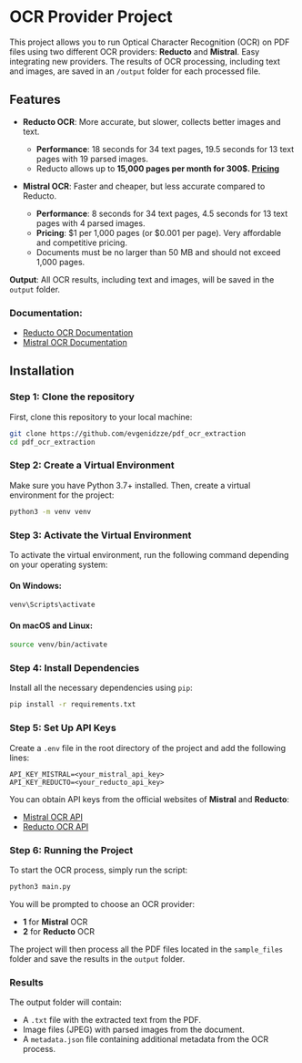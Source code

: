 # OCR Provider Project

This project allows you to run Optical Character Recognition (OCR) on PDF files using two different OCR providers: **Reducto** and **Mistral**. Easy integrating new providers. The results of OCR processing, including text and images, are saved in an `/output` folder for each processed file.

## Features

- **Reducto OCR**: More accurate, but slower, collects better images and text.
  - **Performance**: 18 seconds for 34 text pages, 19.5 seconds for 13 text pages with 19 parsed images.
  - Reducto allows up to **15,000 pages per month for 300$. [Pricing](https://reducto.ai/pricing)**
  
- **Mistral OCR**: Faster and cheaper, but less accurate compared to Reducto.
  - **Performance**: 8 seconds for 34 text pages, 4.5 seconds for 13 text pages with 4 parsed images.
  - **Pricing**: $1 per 1,000 pages (or $0.001 per page). Very affordable and competitive pricing.
  - Documents must be no larger than 50 MB and should not exceed 1,000 pages.
  
**Output**: All OCR results, including text and images, will be saved in the `output` folder.

### Documentation:
- [Reducto OCR Documentation](https://docs.reducto.ai/overview)
- [Mistral OCR Documentation](https://docs.mistral.ai/capabilities/document/#ocr-with-pdf)

## Installation

### Step 1: Clone the repository
First, clone this repository to your local machine:
```bash
git clone https://github.com/evgenidzze/pdf_ocr_extraction
cd pdf_ocr_extraction
```

### Step 2: Create a Virtual Environment
Make sure you have Python 3.7+ installed. Then, create a virtual environment for the project:

```bash
python3 -m venv venv
```

### Step 3: Activate the Virtual Environment
To activate the virtual environment, run the following command depending on your operating system:

#### On Windows:
```bash
venv\Scripts\activate
```

#### On macOS and Linux:
```bash
source venv/bin/activate
```

### Step 4: Install Dependencies
Install all the necessary dependencies using `pip`:

```bash
pip install -r requirements.txt
```


### Step 5: Set Up API Keys
Create a `.env` file in the root directory of the project and add the following lines:

```
API_KEY_MISTRAL=<your_mistral_api_key>
API_KEY_REDUCTO=<your_reducto_api_key>
```

You can obtain API keys from the official websites of **Mistral** and **Reducto**:
- [Mistral OCR API](https://console.mistral.ai/api-keys)
- [Reducto OCR API](https://app.reducto.ai/)

### Step 6: Running the Project
To start the OCR process, simply run the script:

```bash
python3 main.py
```

You will be prompted to choose an OCR provider:
- **1** for **Mistral** OCR
- **2** for **Reducto** OCR

The project will then process all the PDF files located in the `sample_files` folder and save the results in the `output` folder.

### Results
The output folder will contain:
- A `.txt` file with the extracted text from the PDF.
- Image files (JPEG) with parsed images from the document.
- A `metadata.json` file containing additional metadata from the OCR process.
